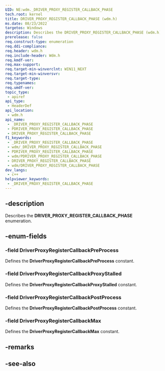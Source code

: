 ```yaml
---
UID: NE:wdm._DRIVER_PROXY_REGISTER_CALLBACK_PHASE
tech.root: kernel
title: DRIVER_PROXY_REGISTER_CALLBACK_PHASE (wdm.h)
ms.date: 08/23/2022
targetos: Windows
description: Describes the DRIVER_PROXY_REGISTER_CALLBACK_PHASE (wdm.h) enumeration.
prerelease: false
req.construct-type: enumeration
req.ddi-compliance: 
req.header: wdm.h
req.include-header: Wdm.h
req.kmdf-ver: 
req.max-support: 
req.target-min-winverclnt: WIN11_NEXT
req.target-min-winversvr: 
req.target-type: 
req.typenames: 
req.umdf-ver: 
topic_type:
 - apiref
api_type:
 - HeaderDef
api_location:
 - wdm.h
api_name:
 - _DRIVER_PROXY_REGISTER_CALLBACK_PHASE
 - PDRIVER_PROXY_REGISTER_CALLBACK_PHASE
 - DRIVER_PROXY_REGISTER_CALLBACK_PHASE
f1_keywords:
 - _DRIVER_PROXY_REGISTER_CALLBACK_PHASE
 - wdm/_DRIVER_PROXY_REGISTER_CALLBACK_PHASE
 - PDRIVER_PROXY_REGISTER_CALLBACK_PHASE
 - wdm/PDRIVER_PROXY_REGISTER_CALLBACK_PHASE
 - DRIVER_PROXY_REGISTER_CALLBACK_PHASE
 - wdm/DRIVER_PROXY_REGISTER_CALLBACK_PHASE
dev_langs:
 - c++
helpviewer_keywords:
 - _DRIVER_PROXY_REGISTER_CALLBACK_PHASE
---
```


## -description

Describes the **DRIVER_PROXY_REGISTER_CALLBACK_PHASE** enumeration.

## -enum-fields

### -field DriverProxyRegisterCallbackPreProcess

Defines the **DriverProxyRegisterCallbackPreProcess** constant.

### -field DriverProxyRegisterCallbackProxyStalled

Defines the **DriverProxyRegisterCallbackProxyStalled** constant.

### -field DriverProxyRegisterCallbackPostProcess

Defines the **DriverProxyRegisterCallbackPostProcess** constant.

### -field DriverProxyRegisterCallbackMax

Defines the **DriverProxyRegisterCallbackMax** constant.

## -remarks

## -see-also
